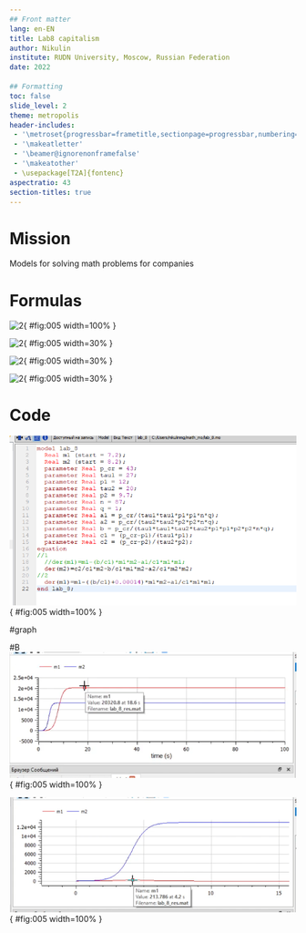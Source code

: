 ```yaml
---
## Front matter
lang: en-EN
title: Lab8 capitalism
author: Nikulin
institute: RUDN University, Moscow, Russian Federation
date: 2022

## Formatting
toc: false
slide_level: 2
theme: metropolis
header-includes: 
 - '\metroset{progressbar=frametitle,sectionpage=progressbar,numbering=fraction}'
 - '\makeatletter'
 - '\beamer@ignorenonframefalse'
 - '\makeatother'
 - \usepackage[T2A]{fontenc}
aspectratio: 43
section-titles: true
---
```


# Mission

Models for solving math problems
for companies

# Formulas
![2](20.png){ #fig:005 width=100% }

![2](21.png){ #fig:005 width=30% }

![2](22.png){ #fig:005 width=30% }

![2](23.png){ #fig:005 width=30% }

# Code

![2](math_mo/math_mo/8/1.png){ #fig:005 width=100% }


#graph

#B
![2](math_mo/math_mo/8/2.png){ #fig:005 width=100% }

![2](math_mo/math_mo/8/3.png){ #fig:005 width=100% }